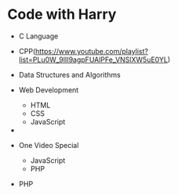 # Code with Harry

- C Language
- CPP(https://www.youtube.com/playlist?list=PLu0W_9lII9agpFUAlPFe_VNSlXW5uE0YL)
- Data Structures and Algorithms

- Web Development
  - HTML
  - CSS
  - JavaScript 
- 
- One Video Special
  - JavaScript
  - PHP
- PHP

